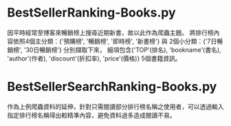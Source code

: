 # BestSellerRanking-Books.py
  因平時經常至博客來暢銷榜上搜尋近期新書，故以此作為爬蟲主題。
  將排行榜內容依照4個主分類：{'預購榜', '暢銷榜', '即時榜', '新書榜'} 與 2個小分類：{'7日暢銷榜', '30日暢銷榜'} 分別擷取下來，
  細項包含{'TOP'(排名), 'bookname'(書名), 'author'(作者), 'discount'(折扣率), 'price'(價格)} 5個書籍資訊。
  
# BestSellerSearchRanking-Books.py
  作為上例爬蟲資料的延伸，針對只需閱讀部分排行榜名稱之使用者，可以透過輸入指定排行榜名稱得出較精準內容，避免資料過多造成閱讀不易。
